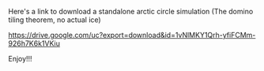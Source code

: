 Here's a link to download a standalone arctic circle simulation (The domino tiling theorem, no actual ice)

https://drive.google.com/uc?export=download&id=1vNlMKY1Qrh-yfiFCMm-926h7K6k1VKiu

Enjoy!!!
